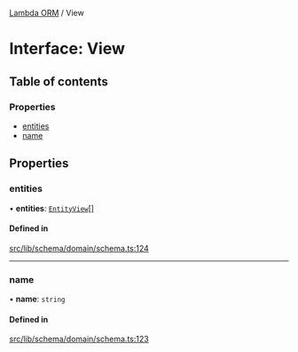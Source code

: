 [Lambda ORM](../README.md) / View

# Interface: View

## Table of contents

### Properties

- [entities](View.md#entities)
- [name](View.md#name)

## Properties

### entities

• **entities**: [`EntityView`](EntityView.md)[]

#### Defined in

[src/lib/schema/domain/schema.ts:124](https://github.com/lambda-orm/lambdaorm-base/blob/8fe7e5a/src/lib/schema/domain/schema.ts#L124)

___

### name

• **name**: `string`

#### Defined in

[src/lib/schema/domain/schema.ts:123](https://github.com/lambda-orm/lambdaorm-base/blob/8fe7e5a/src/lib/schema/domain/schema.ts#L123)
